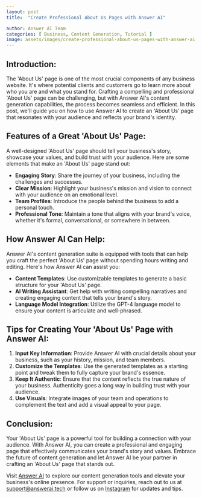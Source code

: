 ```yaml
---
layout: post
title:  "Create Professional About Us Pages with Answer AI"

author: Answer AI Team
categories: [ Business, Content Generation, Tutorial ]
image: assets/images/create-professional-about-us-pages-with-answer-ai.jpg
---
```


## Introduction:

The 'About Us' page is one of the most crucial components of any business website. It's where potential clients and customers go to learn more about who you are and what you stand for. Crafting a compelling and professional 'About Us' page can be challenging, but with Answer AI's content generation capabilities, the process becomes seamless and efficient. In this post, we'll guide you on how to use Answer AI to create an 'About Us' page that resonates with your audience and reflects your brand's identity.

## Features of a Great 'About Us' Page:

A well-designed 'About Us' page should tell your business's story, showcase your values, and build trust with your audience. Here are some elements that make an 'About Us' page stand out:

- **Engaging Story**: Share the journey of your business, including the challenges and successes.
- **Clear Mission**: Highlight your business's mission and vision to connect with your audience on an emotional level.
- **Team Profiles**: Introduce the people behind the business to add a personal touch.
- **Professional Tone**: Maintain a tone that aligns with your brand's voice, whether it's formal, conversational, or somewhere in between.

## How Answer AI Can Help:

Answer AI's content generation suite is equipped with tools that can help you craft the perfect 'About Us' page without spending hours writing and editing. Here's how Answer AI can assist you:

- **Content Templates**: Use customizable templates to generate a basic structure for your 'About Us' page.
- **AI Writing Assistant**: Get help with writing compelling narratives and creating engaging content that tells your brand's story.
- **Language Model Integration**: Utilize the GPT-4 language model to ensure your content is articulate and well-phrased.

## Tips for Creating Your 'About Us' Page with Answer AI:

1. **Input Key Information**: Provide Answer AI with crucial details about your business, such as your history, mission, and team members.
2. **Customize the Templates**: Use the generated templates as a starting point and tweak them to fully capture your brand's essence.
3. **Keep It Authentic**: Ensure that the content reflects the true nature of your business. Authenticity goes a long way in building trust with your audience.
4. **Use Visuals**: Integrate images of your team and operations to complement the text and add a visual appeal to your page.

## Conclusion:

Your 'About Us' page is a powerful tool for building a connection with your audience. With Answer AI, you can create a professional and engaging page that effectively communicates your brand's story and values. Embrace the future of content generation and let Answer AI be your partner in crafting an 'About Us' page that stands out.

Visit [Answer AI][answerai-website] to explore our content generation tools and elevate your business's online presence. For support or inquiries, reach out to us at [support@answerai.tech][answerai-support] or follow us on [Instagram][answerai-insta] for updates and tips.

[answerai-website]: https://answerai.tech
[answerai-insta]: https://instagram.com/answerai.tech
[answerai-support]: support@answerai.tech